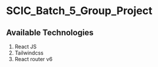 # SCIC_Batch_5_Group_Project

## Available Technologies

1. React JS
2. Tailwindcss
3. React router v6
